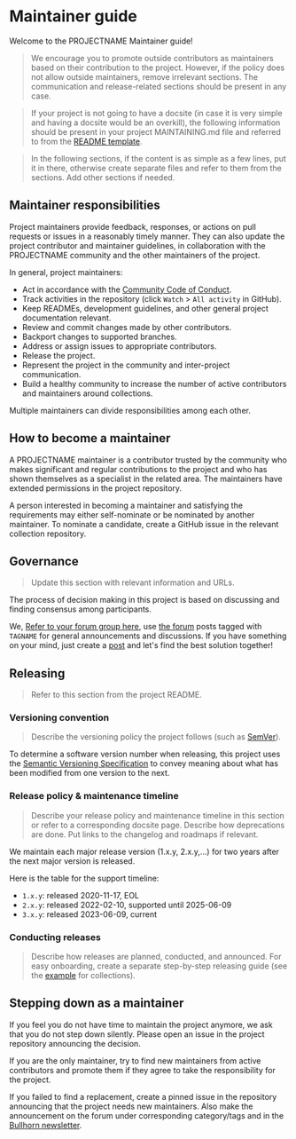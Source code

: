 # Maintainer guide

Welcome to the PROJECTNAME Maintainer guide!

> We encourage you to promote outside contributors as maintainers based on their contribution to the project. However, if the policy does not allow outside maintainers, remove irrelevant sections. The communication and release-related sections should be present in any case.

> If your project is not going to have a docsite (in case it is very simple and having a docsite would be an overkill), the following information should be present in your project MAINTAINING.md file and referred to from the [README template](https://github.com/ansible-community/project-template/blob/main/README.md).

> In the following sections, if the content is as simple as a few lines, put it in there, otherwise create separate files and refer to them from the sections. Add other sections if needed.

## Maintainer responsibilities

Project maintainers provide feedback, responses, or actions on pull requests or issues in a reasonably timely manner. They can also update the project contributor and maintainer guidelines, in collaboration with the PROJECTNAME community and the other maintainers of the project.

In general, project maintainers:

- Act in accordance with the [Community Code of Conduct](link-to-CoC-here).
- Track activities in the repository (click `Watch` > `All activity` in GitHub).
- Keep READMEs, development guidelines, and other general project documentation relevant.
- Review and commit changes made by other contributors.
- Backport changes to supported branches.
- Address or assign issues to appropriate contributors.
- Release the project.
- Represent the project in the community and inter-project communication.
- Build a healthy community to increase the number of active contributors and maintainers around collections.

Multiple maintainers can divide responsibilities among each other.

## How to become a maintainer

A PROJECTNAME maintainer is a contributor trusted by the community who makes significant and regular contributions to the project and who has shown themselves as a specialist in the related area. The maintainers have extended permissions in the project repository.

A person interested in becoming a maintainer and satisfying the requirements may either self-nominate or be nominated by another maintainer. To nominate a candidate, create a GitHub issue in the relevant collection repository.

## Governance

> Update this section with relevant information and URLs.

The process of decision making in this project is based on discussing and finding consensus among participants.

We, [Refer to your forum group here](https://forum.ansible.com/g/YOUR-GROUP), use [the forum](https://forum.ansible.com/tag/YOUR-TAG) posts tagged with `TAGNAME` for general announcements and discussions. If you have something on your mind, just create a [post](https://forum.ansible.com/new-topic?title=topic%20title&body=topic%20body&category=project&tags=YOUR-TAG) and let's find the best solution together!

## Releasing

> Refer to this section from the project README.

### Versioning convention

> Describe the versioning policy the project follows (such as [SemVer](https://semver.org/)).

To determine a software version number when releasing, this project uses the [Semantic Versioning Specification](https://semver.org/) to convey meaning about what has been modified from one version to the next.

### Release policy & maintenance timeline

> Describe your release policy and maintenance timeline in this section or refer to a corresponding docsite page. Describe how deprecations are done. Put links to the changelog and roadmaps if relevant.

We maintain each major release version (1.x.y, 2.x.y,...) for two years after the next major version is released.

Here is the table for the support timeline:

- `1.x.y`: released 2020-11-17, EOL
- `2.x.y`: released 2022-02-10, supported until 2025-06-09
- `3.x.y`: released 2023-06-09, current

### Conducting releases

> Describe how releases are planned, conducted, and announced. For easy onboarding, create a separate step-by-step releasing guide (see the [example](https://docs.ansible.com/ansible/devel/community/collection_contributors/collection_release_without_branches.html#collection-release-without-branches) for collections).

## Stepping down as a maintainer

If you feel you do not have time to maintain the project anymore, we ask that you do not step down silently. Please open an issue in the project repository announcing the decision.

If you are the only maintainer, try to find new maintainers from active contributors and promote them if they agree to take the responsibility for the project.

If you failed to find a replacement, create a pinned issue in the repository announcing that the project needs new maintainers. Also make the announcement on the forum under corresponding category/tags and in the [Bullhorn newsletter](https://forum.ansible.com/t/about-the-newsletter-category/166).
